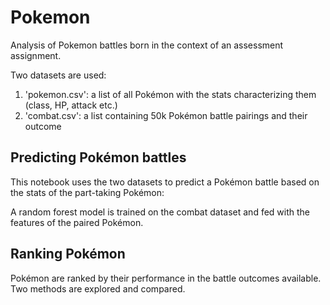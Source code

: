 # Pokemon
Analysis of Pokemon battles born in the context of an assessment assignment.

Two datasets are used:
 1. 'pokemon.csv': a list of all Pokémon with the stats characterizing them (class, HP, attack etc.)
 2. 'combat.csv': a list containing 50k Pokémon battle pairings and their outcome

## Predicting Pokémon battles

This notebook uses the two datasets to predict a Pokémon battle based on the stats of the part-taking Pokémon:

A random forest model is trained on the combat dataset and fed with the features of the paired Pokémon.

## Ranking Pokémon

Pokémon are ranked by their performance in the battle outcomes available. Two methods are explored and compared.



